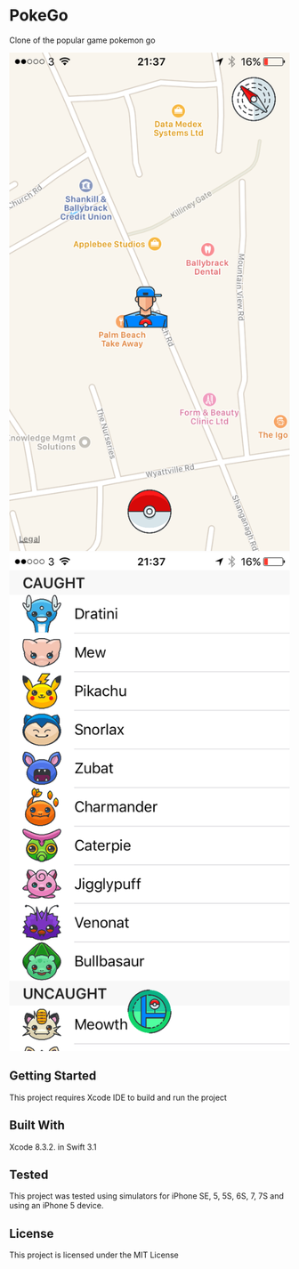 # PokeGo
Clone of the popular game pokemon go

![alt tag](https://github.com/alexkeaveney/PokeGo/blob/master/poke1.PNG)
![alt tag](https://github.com/alexkeaveney/PokeGo/blob/master/poke2.PNG)

## Getting Started

This project requires Xcode IDE to build and run the project

## Built With

Xcode 8.3.2. in Swift 3.1

## Tested 

This project was tested using simulators for iPhone SE, 5, 5S, 6S, 7, 7S and using an iPhone 5 device.

## License

This project is licensed under the MIT License
